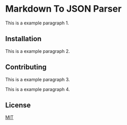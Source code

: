 # Markdown To JSON Parser

This is a example paragraph 1.

## Installation

This is a example paragraph 2.

## Contributing

This is a example paragraph 3.

This is a example paragraph 4.

## License

[MIT](https://choosealicense.com/licenses/mit/)
